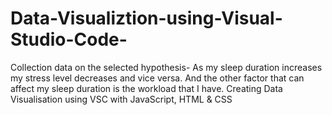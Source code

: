 # Data-Visualiztion-using-Visual-Studio-Code-
Collection data on the selected hypothesis- As my sleep duration increases my stress level decreases and vice versa. And the other factor that can affect my sleep duration is the workload that I have. Creating Data Visualisation using VSC with JavaScript, HTML &amp; CSS 
